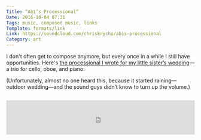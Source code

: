 ```yaml
---
Title: “Abi’s Processional”
Date: 2016-10-04 07:31
Tags: music, composed music, links
Template: formats/link
Link: https://soundcloud.com/chriskrycho/abis-processional
Category: art
---
```


I don't often get to compose anymore, but every once in a while I still have opportunities. Here's [the processional I wrote for my little sister’s wedding][processional]—a trio for cello, oboe, and piano.

[processional]: https://soundcloud.com/chriskrycho/abis-processional

(Unfortunately, almost no one heard this, because it started raining—outdoor wedding—and the sound guys didn’t know to turn up the volume.)

<iframe
    style="width: 100%; max-height: 6.556em; padding-top: 1em; padding-bottom: 1em;"
    scrolling="no"
    frameborder="no" src="https://w.soundcloud.com/player/?url=https%3A//api.soundcloud.com/tracks/285984308&amp;auto_play=false&amp;hide_related=false&amp;show_comments=true&amp;show_user=true&amp;show_reposts=false&amp;visual=true"></iframe>

